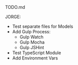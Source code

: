 TODO.md

JORGE:
- Test separate files for Models
- Add Gulp Process:
	- Gulp Watch
	- Gulp Mocha
	- Gulp JSHint
- Test TypeScript Module
- Add Environment Vars
